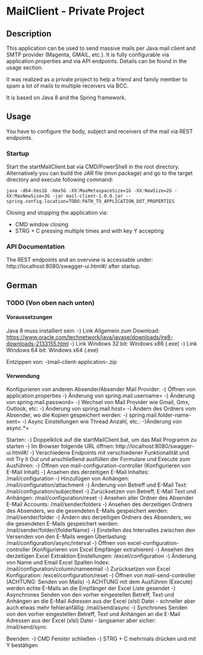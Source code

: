 # MailClient - Private Project



## Description

This application can be used to send massive mails per Java mail client and SMTP provider (Magenta, GMAIL, etc.). It is fully configurable via application.properties and via API endpoints. Details can be found in the usage section.

It was realized as a private project to help a friend and family member to spam a lot of mails to multiple receivers via BCC.

It is based on Java 8 and the Spring framework.

## Usage

You have to configure the body, subject and receivers of the mail via REST endpoints.

### Startup

Start the startMailClient.bat via CMD/PowerShell in the root directory. Alternatively you can build the JAR file (mvn package) and go to the target directory and execute following command:

```
java -d64-Xms1G -Xmx5G -XX:MaxMetaspaceSize=1G -XX:NewSize=2G -XX:MaxNewSize=3G -jar mail-client-1.0.0.jar --spring.config.location=TODO:PATH_TO_APPLICATION_DOT_PROPERTIES
```

Closing and stopping the application via: 
* CMD window closing
* STRG + C pressing multiple times and with key Y accepting

### API Documentation

The REST endpoints and an overview is accessable under: http://localhost:8080/swagger-ui.html#/ after startup.

## German

### TODO (Von oben nach unten) ###

#### Voraussetzungen ##

Java 8 muss installiert sein:
	-) Link Allgemein zum Download: https://www.oracle.com/technetwork/java/javase/downloads/jre8-downloads-2133155.html
	-) Link Windows 32 bit: Windows x86 (.exe)
	-) Link Windows 64 bit: Windows x64 (.exe)
	
Entzippen von:
	-)mail-client-application-<VERSION>.zip
	
#### Verwendung ##

Konfigurieren von anderen Absender/Absender Mail Provider:
	-) Öffnen von application.properties
		-) Änderung von spring.mail.username=<PLATZHALTER>
		-) Änderung von spring.mail.password=<PLATZHALTER>
	-) Wechsel von Mail Provider wie Gmail, Gmx, Outlook, etc:
		-) Änderung von spring.mail.host=<PLATZHALTER>
	-) Ändern des Ordners vom Absender, wo die Kopien gespeichert werden:
		-) spring.mail.folder-name-sent=<PLATZHALTER>
	-) Async Einstellungen wie Thread Anzahl, etc.:
		-)Änderung von async.*=<PLATZHALTER>
	
Starten:
	-) Doppelklick auf die startMailClient.bat, um das Mail Programm zu starten
	-) Im Browser folgende URL öffnen: http://localhost:8080/swagger-ui.html#/
	-) Verschiedene Endpoints mit verschiedener Funktionalität und mit Try it Out und anschließend ausfüllen der Formulare und Execute zum Ausführen:
	-) Öffnen von mail-configuration-controller (Konfigurieren von E-Mail Inhalt)
		-) Ansehen des derzeitigen E-Mail Inhaltes: /mail/configuration
		-) Hinzufügen von Anhängen: /mail/configuration/attachment
		-) Änderung von Betreff und E-Mail Text: /mail/configuration/subjecttext
		-) Zurücksetzen von Betreff, E-Mail Text und Anhängen: /mail/configuration/reset
		-) Ansehen aller Ordner des Absender E-Mail Accounts: /mail/sender/folders
		-) Ansehen des derzeitigen Ordners des Absenders, wo die gesendeten E-Mails gespeichert werden: /mail/sender/folder
		-) Ändern des derzeitigen Ordners des Absenders, wo die gesendeten E-Mails gespeichert werden: /mail/sender/folder/{folderName}
		-) Einstellen des Intervalles zwischen den Versenden von den E-Mails wegen Überlastung: /mail/configuration/async/interval
	-) Öffnen von excel-configuration-controller (Konfigurieren von Excel Empfänger extrahieren)
		-) Ansehen des derzeitigen Excel Extraktion Einstellungen: /excel/configuration
		-) Änderung von Name und Email Excel Spalten Index: /mail/configuration/column/nameemail
		-) Zurücksetzen von Excel Konfiguration: /excel/configuration/reset
	-) Öffnen von mail-send-controller (ACHTUNG: Senden von Mails)
		-) ACHTUNG mit dem Ausführen (Execute) werden echte E-Mails an die Empfänger der Excel Liste gesendet
		-) Asynchrones Senden von den vorher eingestellen Betreff, Text und Anhängen an die E-Mail Adressen aus der Excel (xlsl) Datei - schneller aber auch etwas mehr fehleranfällig: /mail/send/async
		-) Synchrones Senden von den vorher eingestellen Betreff, Text und Anhängen an die E-Mail Adressen aus der Excel (xlsl) Datei - langsamer aber sicher: /mail/send/sync
	
Beenden:
	-) CMD Fenster schließen
	-) STRG + C mehrmals drücken und mit Y bestätigen